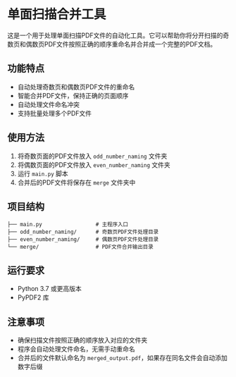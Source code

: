 # 单面扫描合并工具

这是一个用于处理单面扫描PDF文件的自动化工具。它可以帮助你将分开扫描的奇数页和偶数页PDF文件按照正确的顺序重命名并合并成一个完整的PDF文档。

## 功能特点

- 自动处理奇数页和偶数页PDF文件的重命名
- 智能合并PDF文件，保持正确的页面顺序
- 自动处理文件命名冲突
- 支持批量处理多个PDF文件

## 使用方法

1. 将奇数页面的PDF文件放入 `odd_number_naming` 文件夹
2. 将偶数页面的PDF文件放入 `even_number_naming` 文件夹
3. 运行 `main.py` 脚本
4. 合并后的PDF文件将保存在 `merge` 文件夹中

## 项目结构

```
├── main.py                 # 主程序入口
├── odd_number_naming/      # 奇数页PDF文件处理目录
├── even_number_naming/     # 偶数页PDF文件处理目录
└── merge/                  # PDF文件合并输出目录
```

## 运行要求

- Python 3.7 或更高版本
- PyPDF2 库

## 注意事项

- 确保扫描文件按照正确的顺序放入对应的文件夹
- 程序会自动处理文件命名，无需手动重命名
- 合并后的文件默认命名为 `merged_output.pdf`，如果存在同名文件会自动添加数字后缀